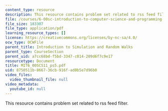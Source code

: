 ```yaml
---
content_type: resource
description: This resource contains problem set related to rss feed filter.
file: /courses/6-00sc-introduction-to-computer-science-and-programming-spring-2011/8750511b866736cb916fad0b5e7d96b0_MIT6_00SCS11_ps5.pdf
file_size: 183307
file_type: application/pdf
learning_resource_types: []
license: https://creativecommons.org/licenses/by-nc-sa/4.0/
ocw_type: OCWFile
parent_title: Introduction to Simulation and Random Walks
parent_type: CourseSection
parent_uid: a7cc68bd-f5bd-3347-c014-209d6f7c9e17
resourcetype: Document
title: MIT6_00SCS11_ps5.pdf
uid: 8750511b-8667-36cb-916f-ad0b5e7d96b0
video_files:
  video_thumbnail_file: null
video_metadata:
  youtube_id: null
---
```

This resource contains problem set related to rss feed filter.